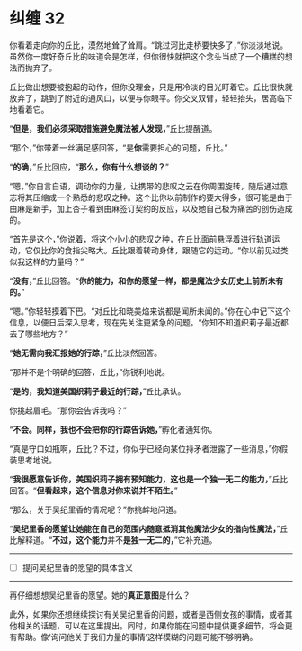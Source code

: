 # 纠缠 32

你看着走向你的丘比，漠然地耸了耸肩。“跳过河比走桥要快多了，”你淡淡地说。虽然你一度好奇丘比的味道会是怎样，但你很快就把这个念头当成了一个糟糕的想法而抛弃了。

丘比做出想要被抱起的动作，但你没理会，只是用冷淡的目光盯着它。丘比很快就放弃了，跳到了附近的通风口，以便与你眼平。你交叉双臂，轻轻抬头，居高临下地看着它。

“**但是，我们必须采取措施避免魔法被人发现，**”丘比提醒道。

“那个，”你带着一丝满足感回答，“是**你**需要担心的问题，丘比。”

“**的确，**”丘比回应，“**那么，你有什么想谈的？**”

“嗯，”你自言自语，调动你的力量，让携带的悲叹之云在你周围旋转，随后通过意志将其压缩成一个熟悉的悲叹之种。这个比你以前制作的要大得多，很可能是由于由麻是新手，加上杏子看到由麻签订契约的反应，以及她自己极为痛苦的创伤造成的。

“首先是这个，”你说着，将这个小小的悲叹之种，在丘比面前悬浮着进行轨道运动，它仅比你的食指尖略大。丘比跟着转动身体，跟随它的运动。“你以前见过类似我这样的力量吗？”

“**没有，**”丘比回答。“**你的能力，和你的愿望一样，都是魔法少女历史上前所未有的。**”

“嗯。”你轻轻摸着下巴。“对丘比和晓美焰来说都是闻所未闻的。”你在心中记下这个信息，以便日后深入思考，现在先关注更紧急的问题。“你知不知道织莉子最近都去了哪些地方？”

“**她无需向我汇报她的行踪，**”丘比淡然回答。

“那并不是个明确的回答，丘比，”你锐利地说。

“**是的，我知道美国织莉子最近的行踪，**”丘比承认。

你挑起眉毛。“那你会告诉我吗？”

“**不会。同样，我也不会把你的行踪告诉她，**”孵化者通知你。

“真是守口如瓶啊，丘比？不过，你似乎已经向某位持矛者泄露了一些消息，”你假装思考地说。

“**我很愿意告诉你，美国织莉子拥有预知能力，这也是一个独一无二的能力，**”丘比回答。“**但看起来，这个信息对你来说并不陌生。**”

“那么，关于吴纪里香的情况呢？”你挑衅地问道。

“**吴纪里香的愿望让她能在自己的范围内随意抵消其他魔法少女的指向性魔法，**”丘比解释道。“**不过，这个能力**并不**是独一无二的，**”它补充道。

---

- [ ] 提问吴纪里香的愿望的具体含义

---

再仔细想想吴纪里香的愿望。她的**真正意图**是什么？

此外，如果你还想继续探讨有关吴纪里香的问题，或者是西侧女孩的事情，或者其他相关的话题，可以在这里提出。同时，如果你能在问题中提供更多细节，将会更有帮助。像‘询问他关于我们力量的事情’这样模糊的问题可能不够明确。
